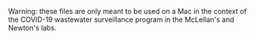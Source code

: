 Warning: these files are only meant to be used on a Mac in the context of the COVID-19 wastewater surveillance program in the McLellan's and Newton's labs. 
